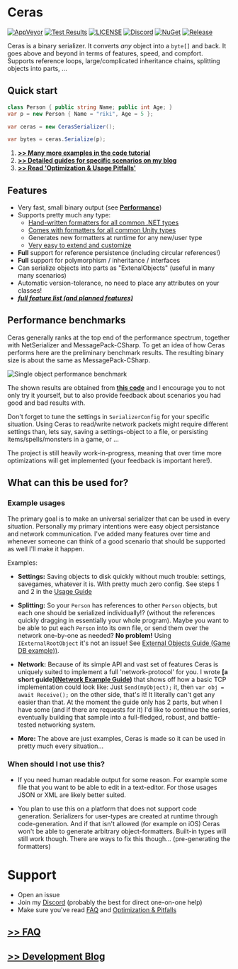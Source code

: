 Ceras
===
[![AppVeyor](https://ci.appveyor.com/api/projects/status/github/rikimaru0345/Ceras?branch=master&svg=true)](https://ci.appveyor.com/project/rikimaru0345/ceras/build/artifacts)  [![Test Results](https://img.shields.io/appveyor/tests/rikimaru0345/ceras.svg)](https://ci.appveyor.com/project/rikimaru0345/ceras/build/tests) [![LICENSE](https://img.shields.io/github/license/rikimaru0345/Ceras.svg)](https://github.com/rikimaru0345/Ceras/blob/master/LICENSE) [![Discord](https://discordapp.com/api/guilds/367211057787305985/embed.png)](https://discord.gg/FGaCX4c) [![NuGet](https://img.shields.io/nuget/v/Ceras.svg?logo=nuget&logoColor=ddd)](https://www.nuget.org/packages/Ceras/)  [![Release](https://img.shields.io/badge/download-70kb%20%5Brelease.zip%5D-blue.svg?logo=appveyor )](https://ci.appveyor.com/project/rikimaru0345/ceras/build/artifacts) 

Ceras is a binary serializer. It converts *any* object into a `byte[]` and back.
It goes above and beyond in terms of features, speed, and compfort.
Supports reference loops, large/complicated inheritance chains, splitting objects into parts, ...

## Quick start

```csharp
class Person { public string Name; public int Age; }
var p = new Person { Name = "riki", Age = 5 };

var ceras = new CerasSerializer();

var bytes = ceras.Serialize(p);
```

1. [**>> Many more examples in the code tutorial**](https://github.com/rikimaru0345/Ceras/blob/master/samples/LiveTesting/Tutorial.cs)
2. [**>> Detailed guides for specific scenarios on my blog**](https://www.rikidev.com/)
3. [**>> Read 'Optimization & Usage Pitfalls'**](https://github.com/rikimaru0345/Ceras/wiki/Optimization-&-Pitfalls)


## Features

- Very fast, small binary output (see **[Performance](https://github.com/rikimaru0345/Ceras#performance-benchmarks)**)
- Supports pretty much any type:
	- [Hand-written formatters for all common .NET types](https://github.com/rikimaru0345/Ceras/wiki/Full-feature-list-&-planned-features#built-in-types)
	- [Comes with formatters for all common Unity types](https://github.com/rikimaru0345/Ceras/tree/master/src/Ceras.UnityAddon)
	- Generates new formatters at runtime for any new/user type
	- [Very easy to extend and customize](https://www.rikidev.com/extending-ceras-with-a-custom-formatter/)
- **Full** support for reference persistence (including circular references!)
- **Full** support for polymorphism / inheritance / interfaces
- Can serialize objects into parts as "ExtenalObjects" (useful in many many scenarios)
- Automatic version-tolerance, no need to place any attributes on your classes!
- ***[full feature list (and planned features)](https://github.com/rikimaru0345/Ceras/wiki/Full-feature-list-&-planned-features)***

## Performance benchmarks
Ceras generally ranks at the top end of the performance spectrum, together with NetSerializer and MessagePack-CSharp.
To get an idea of how Ceras performs here are the preliminary benchmark results.
The resulting binary size is about the same as MessagePack-CSharp.

![Single object performance benchmark](https://i.imgur.com/Q896UgV.png)

The shown results are obtained from **[this code](https://github.com/rikimaru0345/Ceras/blob/master/samples/LiveTesting/Benchmarks.cs)** and I encourage you to not only try it yourself, but to also provide feedback about scenarios you had good and bad results with.

Don't forget to tune the settings in `SerializerConfig` for your specific situation.
Using Ceras to read/write network packets might require different settings than, lets say, saving a settings-object to a file, or persisting items/spells/monsters in a game, or ... 

The project is still heavily work-in-progress, meaning that over time more optimizations will get implemented (your feedback is important here!).

## What can this be used for?

### Example usages
The primary goal is to make an universal serializer that can be used in every situation.
Personally my primary intentions were easy object persistance and network communication.
I've added many features over time and whenever someone can think of a good scenario that should be supported as well I'll make it happen. 

Examples:
- **Settings:**
Saving objects to disk quickly without much trouble: settings, savegames, whatever it  is. With pretty much zero config.
See steps 1 and 2 in the [Usage Guide](https://github.com/rikimaru0345/Ceras/blob/5593ed603630275906dec831eef19564d0a5d94c/LiveTesting/Tutorial.cs#L21)

- **Splitting:**
So your `Person` has references to other `Person` objects, but each one should be serialized individually!? (without the references quickly dragging in essentially your whole program).
Maybe you want to be able to put each `Person` into its own file, or send them over the network one-by-one as needed?
**No problem!** Using `IExternalRootObject` it's not an issue! See [External Objects Guide (Game DB example))](https://github.com/rikimaru0345/Ceras/blob/6a435a6c21c31cc9548dcc40b2d2c1d1d35d9000/samples/LiveTesting/Tutorial.cs#L327).

- **Network:** 
Because of its simple API and vast set of features Ceras is uniquely suited to implement a full 'network-protocol' for you.
I wrote **[a short guide]([Network Example Guide](https://rikidev.com/networking-with-ceras-part-1/))** that shows off how a basic  TCP implementation could look like:
Just `Send(myObject);` it, then `var obj = await Receive();` on the other side, that's it! It literally can't get any easier than that.
At the moment the guide only has 2 parts, but when I have some (and if there are requests for it) I'd like to continue the series, eventually building that sample into a full-fledged, robust, and battle-tested networking system.

- **More:**
The above are just examples, Ceras is made so it can be used in pretty much every situation...

### When should I not use this?

- If you need human readable output for some reason. For example some file that you want to be able to edit in a text-editor. For those usages JSON or XML are likely better suited.

- You plan to use this on a platform that does not support code generation. Serializers for user-types are created at runtime through code-generation. And if that isn't allowed (for example on iOS) Ceras won't be able to generate arbitrary object-formatters. Built-in types will still work though. There are ways to fix this though... (pre-generating the formatters)



# Support
- Open an issue
- Join my [Discord](https://discord.gg/FGaCX4c) (probably the best for direct one-on-one help)
- Make sure you've read [FAQ](https://github.com/rikimaru0345/Ceras/wiki/FAQ) and [Optimization & Pitfalls](https://github.com/rikimaru0345/Ceras/wiki/Optimization-&-Pitfalls)

## [**>> FAQ**](https://github.com/rikimaru0345/Ceras/wiki/FAQ)
## [**>> Development Blog**](https://rikidev.com/)


